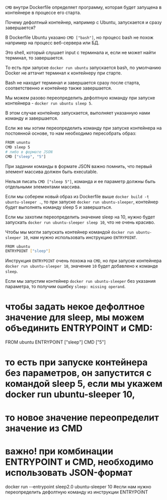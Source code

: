 `CMD` внутри Dockerfile определяет программу, которая будет запущена в контейнере в процессе его старта.

Почему дефолтный контейнер, например с Ubuntu, запускается и сразу завершается?

В Dockerfile Ubuntu указано `CMD ["bash"]`, но процесс bash не похож например на процесс веб-сервера или БД.

Это shell, который слушает input c терминала и, если не может найти терминал, то завершается.

То есть при запуске `docker run ubuntu` запускается bash, по умолчанию Docker не аттачит терминал к контейнеру при старте.

Bash не находит терминал и завершается сразу после старта, соответственно и контейнер также завершается.

Мы можем разово переопределить дефолтную команду при запуске контейнера - `docker run ubuntu sleep 5`.

В этом случае контейнер запускается, выполняет указанную нами команду и завершается.

Если же мы хотим переопределить команду при запуске контейнера на постоянной основе, то нам необходимо пересобрать образ:

```bash
FROM ununtu
CMD sleep 5
# либо в формате JSON
CMD ["sleep", "5"]
```

При задании команды в формате JSON важно помнить, что первый элемент массива должен быть executable.

Нельзя писать `CMD ["sleep 5"]`, команда и ее параметр должны быть отдельными элементами массива.

Если мы соберем новый образ из Dockerfile выше `docker build -t ubuntu-sleeper .`, то при запуске `docker run ubuntu-sleeper`, контейнер будет выполнять команду sleep 5 и завершаться.

Если мы захотим переопределить значение sleep на 10, нужно будет запускать `docker run ubuntu-sleeper sleep 10`, что не очень красиво.

Чтобы мы могли запускать контейнер командой `docker run ubuntu-sleeper 10`, нам нужно использовать инструкцию `ENTRYPOINT`.

```bash
FROM ubuntu
ENTRYPOINT ["sleep"]
```

Инструкция `ENTRYPOINT` очень похожа на `CMD`, но при запуске контейнера `docker run ubuntu-sleeper 10`, значение `10` будет добавлено к команде `sleep`.

Если мы запустим контейнер `docker run ubuntu-sleeper` без указания параметра, то получим ошибку `sleep: missing operand`.

# чтобы задать некое дефолтное значение для sleep, мы можем объединить ENTRYPOINT и CMD:
FROM ubuntu
ENTRYPOINT ["sleep"]
CMD ["5"]
# то есть при запуске контейнера без параметров, он запустится с командой sleep 5, если мы укажем docker run ubuntu-sleeper 10, 
# то новое значение переопределит значение из CMD
# важно! при комбинации ENTRYPOINT и CMD, необходимо использовать JSON-формат

docker run --entrypoint sleep2.0 ubuntu-sleeper 10   #если нам нужно переопределить дефолтную команду из инструкции ENTRYPOINT 
